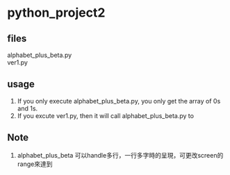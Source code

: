 # python_project2
## files
alphabet_plus_beta.py   
ver1.py

## usage
1. If you only execute alphabet_plus_beta.py, you only get the array of 0s and 1s.
2. If you excute ver1.py, then it will call alphabet_plus_beta.py to 

## Note
1. alphabet_plus_beta 可以handle多行，一行多字時的呈現，可更改screen的range來達到
